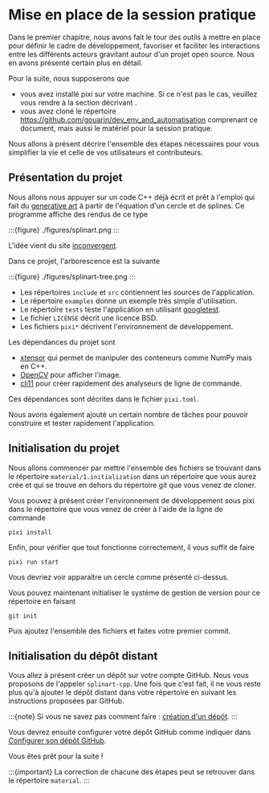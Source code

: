 # Mise en place de la session pratique

Dans le premier chapitre, nous avons fait le tour des outils à mettre en place pour définir le cadre de développement, favoriser et faciliter les interactions entre les différents acteurs gravitant autour d'un projet open source. Nous en avons présenté certain plus en détail.

Pour la suite, nous supposerons que

- vous avez installé pixi sur votre machine. Si ce n'est pas le cas, veuillez vous rendre à la section décrivant [](#pixi).
- vous avez cloné le répertoire https://github.com/gouarin/dev_env_and_automatisation comprenant ce document, mais aussi le matériel pour la session pratique.

Nous allons à présent décrire l'ensemble des étapes nécessaires pour vous simplifier la vie et celle de vos utilisateurs et contributeurs.

## Présentation du projet

Nous allons nous appuyer sur un code C++ déjà écrit et prêt à l'emploi qui fait du [generative art](https://en.wikipedia.org/wiki/Generative_art) à partir de l'équation d'un cercle et de splines. Ce programme affiche des rendus de ce type

:::{figure} ./figures/splinart.png
:::

L'idée vient du site [inconvergent](https://inconvergent.net/generative/sand-spline/).

Dans ce projet, l'arborescence est la suivante

:::{figure} ./figures/splinart-tree.png
:::

- Les répertoires `include` et `src` contiennent les sources de l'application.
- Le répertoire `examples` donne un exemple très simple d'utilisation.
- Le répertoire `tests` teste l'application en utilisant [googletest](https://github.com/google/googletest).
- Le fichier `LICENSE` décrit une licence BSD.
- Les fichiers `pixi*` décrivent l'environnement de développement.

Les dépendances du projet sont

- [xtensor](https://github.com/xtensor-stack/xtensor) qui permet de manipuler des conteneurs comme NumPy mais en C++.
- [OpenCV](https://github.com/opencv/opencv) pour afficher l'image.
- [cli11](https://github.com/CLIUtils/CLI11) pour créer rapidement des analyseurs de ligne de commande.

Ces dépendances sont décrites dans le fichier `pixi.toml`.

Nous avons également ajouté un certain nombre de tâches pour pouvoir construire et tester rapidement l'application.

## Initialisation du projet

Nous allons commencer par mettre l'ensemble des fichiers se trouvant dans le répertoire `material/1.initialization` dans un répertoire que vous aurez crée et qui se trouve en dehors du répertoire git que vous venez de cloner.

Vous pouvez à présent créer l'environnement de développement sous pixi dans le répertoire que vous venez de créer à l'aide de la ligne de commande

```shell
pixi install
```

Enfin, pour vérifier que tout fonctionne correctement, il vous suffit de faire

```shell
pixi run start
```

Vous devriez voir apparaître un cercle comme présenté ci-dessus.

Vous pouvez maintenant initialiser le système de gestion de version pour ce répertoire en faisant

```shell
git init
```

Puis ajoutez l'ensemble des fichiers et faites votre premier commit.

## Initialisation du dépôt distant

Vous allez à présent créer un dépôt sur votre compte GitHub. Nous vous proposons de l'appeler `splinart-cpp`. Une fois que c'est fait, il ne vous reste plus qu'à ajouter le dépôt distant dans votre répertoire en suivant les instructions proposées par GitHub.

:::{note}
Si vous ne savez pas comment faire : [création d'un dépôt](https://docs.github.com/repositories/creating-and-managing-repositories/creating-a-new-repository).
:::

Vous devrez ensuite configurer votre dépôt GitHub comme indiquer dans [Configurer son dépôt GitHub](depot).


Vous êtes prêt pour la suite !


:::{important}
La correction de chacune des étapes peut se retrouver dans le répertoire `material`.
:::